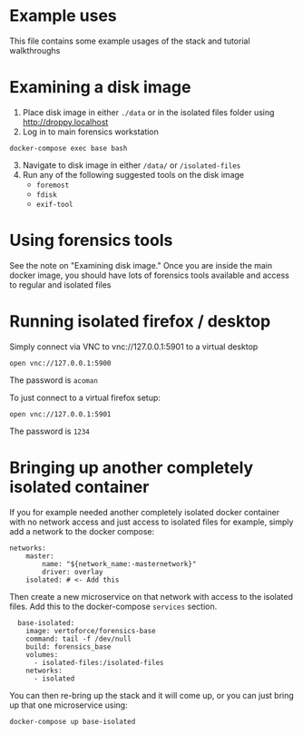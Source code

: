 # Example uses

This file contains some example usages of the stack and tutorial walkthroughs

# Examining a disk image

1. Place disk image in either `./data` or in the isolated files folder using http://droppy.localhost
2. Log in to main forensics workstation
```
docker-compose exec base bash
```
3. Navigate to disk image in either `/data/` or `/isolated-files`
4. Run any of the following suggested tools on the disk image
    * `foremost`
    * `fdisk`
    * `exif-tool`

# Using forensics tools

See the note on "Examining disk image."  Once you are inside the main docker image, you should have lots of forensics tools available and access to regular and isolated files

# Running isolated firefox / desktop

Simply connect via VNC to vnc://127.0.0.1:5901 to a virtual desktop

```
open vnc://127.0.0.1:5900
```

The password is `acoman`

To just connect to a virtual firefox setup:

```
open vnc://127.0.0.1:5901
```

The password is `1234`


# Bringing up another completely isolated container

If you for example needed another completely isolated docker container with no network access and just access to isolated files for example, simply add a network to the docker compose:

```
networks:
    master:
        name: "${network_name:-masternetwork}"
        driver: overlay
    isolated: # <- Add this
```

Then create a new microservice on that network with access to the isolated files.  Add this to the docker-compose `services` section.

```
  base-isolated:
    image: vertoforce/forensics-base
    command: tail -f /dev/null
    build: forensics_base
    volumes:
      - isolated-files:/isolated-files
    networks:
      - isolated
```

You can then re-bring up the stack and it will come up, or you can just bring up that one microservice using:

```
docker-compose up base-isolated
```